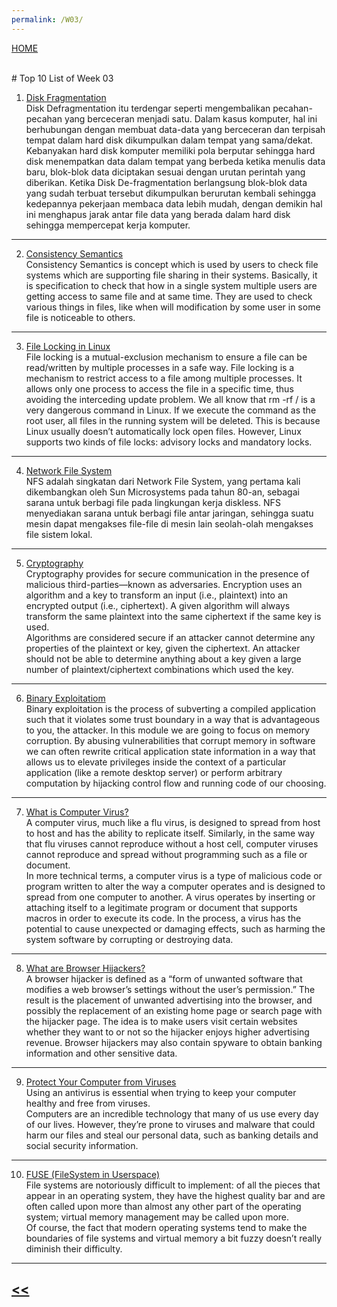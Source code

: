 ```yaml
---
permalink: /W03/
---
```

[HOME](../)

<br>
# Top 10 List of Week 03

1. [Disk Fragmentation](https://www.codepolitan.com/apa-itu-disk-defragmentation-butuhkah-kita-men-defrag-komputer)<br>
Disk Defragmentation itu terdengar seperti mengembalikan pecahan-pecahan yang berceceran menjadi satu. Dalam kasus komputer, hal ini berhubungan dengan membuat data-data yang berceceran dan terpisah tempat dalam hard disk dikumpulkan dalam tempat yang sama/dekat. Kebanyakan hard disk komputer memiliki pola berputar sehingga hard disk menempatkan data dalam tempat yang berbeda ketika menulis data baru, blok-blok data diciptakan sesuai dengan urutan perintah yang diberikan. Ketika Disk De-fragmentation berlangsung blok-blok data yang sudah terbuat tersebut dikumpulkan berurutan kembali sehingga kedepannya pekerjaan membaca data lebih mudah, dengan demikin hal ini menghapus jarak antar file data yang berada dalam hard disk sehingga mempercepat kerja komputer.
* * *
2. [Consistency Semantics](https://www.geeksforgeeks.org/consistency-semantics-for-file-sharing/)<br>
Consistency Semantics is concept which is used by users to check file systems which are supporting file sharing in their systems. Basically, it is specification to check that how in a single system multiple users are getting access to same file and at same time. They are used to check various things in files, like when will modification by some user in some file is noticeable to others.
* * *
3. [File Locking in Linux](https://www.baeldung.com/linux/file-locking)<br>
File locking is a mutual-exclusion mechanism to ensure a file can be read/written by multiple processes in a safe way. File locking is a mechanism to restrict access to a file among multiple processes. It allows only one process to access the file in a specific time, thus avoiding the interceding update problem. We all know that rm -rf / is a very dangerous command in Linux. If we execute the command as the root user, all files in the running system will be deleted. This is because Linux usually doesn’t automatically lock open files. However, Linux supports two kinds of file locks: advisory locks and mandatory locks.
* * *
4. [Network File System](https://medium.com/mtiakakom/network-file-system-nfs-f1a14b7b33e2)<br>
NFS adalah singkatan dari Network File System, yang pertama kali dikembangkan oleh Sun Microsystems pada tahun 80-an, sebagai sarana untuk berbagi file pada lingkungan kerja diskless. NFS menyediakan sarana untuk berbagi file antar jaringan, sehingga suatu mesin dapat mengakses file-file di mesin lain seolah-olah mengakses file sistem lokal.
* * *
5. [Cryptography](https://www.synopsys.com/glossary/what-is-cryptography.html)<br>
Cryptography provides for secure communication in the presence of malicious third-parties—known as adversaries. Encryption uses an algorithm and a key to transform an input (i.e., plaintext) into an encrypted output (i.e., ciphertext). A given algorithm will always transform the same plaintext into the same ciphertext if the same key is used. <br> Algorithms are considered secure if an attacker cannot determine any properties of the plaintext or key, given the ciphertext. An attacker should not be able to determine anything about a key given a large number of plaintext/ciphertext combinations which used the key.
* * *
6. [Binary Exploitatiom](https://trailofbits.github.io/ctf/exploits/binary1.html)<br>
Binary exploitation is the process of subverting a compiled application such that it violates some trust boundary in a way that is advantageous to you, the attacker. In this module we are going to focus on memory corruption. By abusing vulnerabilities that corrupt memory in software we can often rewrite critical application state information in a way that allows us to elevate privileges inside the context of a particular application (like a remote desktop server) or perform arbitrary computation by hijacking control flow and running code of our choosing.
* * *
7. [What is Computer Virus?](https://us.norton.com/internetsecurity-malware-what-is-a-computer-virus.html)<br>
A computer virus, much like a flu virus, is designed to spread from host to host and has the ability to replicate itself. Similarly, in the same way that flu viruses cannot reproduce without a host cell, computer viruses cannot reproduce and spread without programming such as a file or document. <br>
In more technical terms, a computer virus is a type of malicious code or program written to alter the way a computer operates and is designed to spread from one computer to another. A virus operates by inserting or attaching itself to a legitimate program or document that supports macros in order to execute its code. In the process, a virus has the potential to cause unexpected or damaging effects, such as harming the system software by corrupting or destroying data.
* * *
8. [What are Browser Hijackers?](https://us.norton.com/internetsecurity-malware-what-are-browser-hijackers.html)<br>
A browser hijacker is defined as a “form of unwanted software that modifies a web browser’s settings without the user’s permission.” The result is the placement of unwanted advertising into the browser, and possibly the replacement of an existing home page or search page with the hijacker page. The idea is to make users visit certain websites whether they want to or not so the hijacker enjoys higher advertising revenue. Browser hijackers may also contain spyware to obtain banking information and other sensitive data.
* * *
9. [Protect Your Computer from Viruses](https://innotechtoday.com/8-ways-protect-you-computer-from-viruses/)<br>
Using an antivirus is essential when trying to keep your computer healthy and free from viruses. <br>
Computers are an incredible technology that many of us use every day of our lives. However, they’re prone to viruses and malware that could harm our files and steal our personal data, such as banking details and social security information.
* * *
10. [FUSE (FileSystem in Userspace)](https://fsgeek.ca/2019/06/18/fuse-file-systems-in-user-space/)<br>
File systems are notoriously difficult to implement: of all the pieces that appear in an operating system, they have the highest quality bar and are often called upon more than almost any other part of the operating system; virtual memory management may be called upon more. <br>
Of course, the fact that modern operating systems tend to make the boundaries of file systems and virtual memory a bit fuzzy doesn’t really diminish their difficulty.
* * *

## [<<](../)
